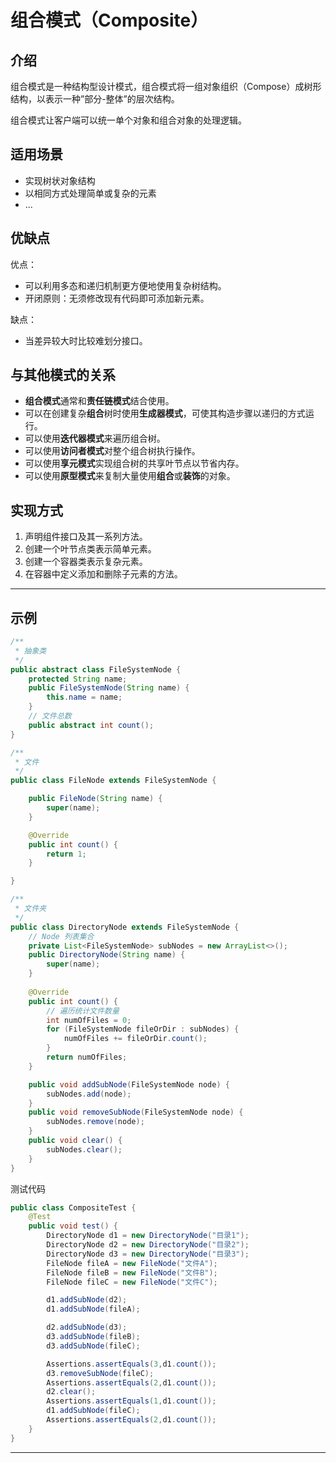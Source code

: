 # 组合模式（Composite）

## 介绍

组合模式是一种结构型设计模式，组合模式将一组对象组织（Compose）成树形结构，以表示一种”部分-整体”的层次结构。

组合模式让客户端可以统一单个对象和组合对象的处理逻辑。


## 适用场景

- 实现树状对象结构
- 以相同方式处理简单或复杂的元素
- ...


## 优缺点

优点：

- 可以利用多态和递归机制更方便地使用复杂树结构。
- 开闭原则：无须修改现有代码即可添加新元素。

缺点：

- 当差异较大时比较难划分接口。


## 与其他模式的关系

- **组合模式**通常和**责任链模式**结合使用。
- 可以在创建复杂**组合**树时使用**生成器模式**，可使其构造步骤以递归的方式运行。
- 可以使用**迭代器模式**来遍历组合树。
- 可以使用**访问者模式**对整个组合树执行操作。
- 可以使用**享元模式**实现组合树的共享叶节点以节省内存。
- 可以使用**原型模式**来复制大量使用**组合**或**装饰**的对象。



## 实现方式

1. 声明组件接口及其一系列方法。
2. 创建一个叶节点类表示简单元素。 
3. 创建一个容器类表示复杂元素。
4. 在容器中定义添加和删除子元素的方法。


--- 

## 示例

```java
/**
 * 抽象类
 */
public abstract class FileSystemNode {
    protected String name;
    public FileSystemNode(String name) {
        this.name = name;
    }
    // 文件总数
    public abstract int count();
}

/**
 * 文件
 */
public class FileNode extends FileSystemNode {

    public FileNode(String name) {
        super(name);
    }

    @Override
    public int count() {
        return 1;
    }

}

/**
 * 文件夹
 */
public class DirectoryNode extends FileSystemNode {
    // Node 列表集合
    private List<FileSystemNode> subNodes = new ArrayList<>();
    public DirectoryNode(String name) {
        super(name);
    }
    
    @Override
    public int count() {
        // 遍历统计文件数量
        int numOfFiles = 0;
        for (FileSystemNode fileOrDir : subNodes) {
            numOfFiles += fileOrDir.count();
        }
        return numOfFiles;
    }

    public void addSubNode(FileSystemNode node) {
        subNodes.add(node);
    }
    public void removeSubNode(FileSystemNode node) {
        subNodes.remove(node);
    }
    public void clear() {
        subNodes.clear();
    }
}
```

测试代码

```java
public class CompositeTest {
    @Test
    public void test() {
        DirectoryNode d1 = new DirectoryNode("目录1");
        DirectoryNode d2 = new DirectoryNode("目录2");
        DirectoryNode d3 = new DirectoryNode("目录3");
        FileNode fileA = new FileNode("文件A");
        FileNode fileB = new FileNode("文件B");
        FileNode fileC = new FileNode("文件C");

        d1.addSubNode(d2);
        d1.addSubNode(fileA);

        d2.addSubNode(d3);
        d3.addSubNode(fileB);
        d3.addSubNode(fileC);

        Assertions.assertEquals(3,d1.count());
        d3.removeSubNode(fileC);
        Assertions.assertEquals(2,d1.count());
        d2.clear();
        Assertions.assertEquals(1,d1.count());
        d1.addSubNode(fileC);
        Assertions.assertEquals(2,d1.count());
    }
}
```

--- 



